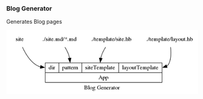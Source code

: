 ### Blog Generator

Generates Blog pages

![Blog Generator](https://raw.githubusercontent.com/flows/blog/master/graphs/app.png)
